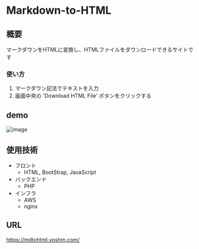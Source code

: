# Markdown-to-HTML

## 概要
マークダウンをHTMLに変換し、HTMLファイルをダウンロードできるサイトです

### 使い方
1. マークダウン記法でテキストを入力
2.  画面中央の 'Download HTML File' ボタンをクリックする



## demo

![image](https://github.com/user-attachments/assets/a0f3ee74-764f-42b6-88f4-a4278f494abe)


## 使用技術
- フロント
  - HTML, BootStrap, JavaScript
- バックエンド
  - PHP
- インフラ
  - AWS
  - nginx

## URL
https://mdtohtml.yoshm.com/
